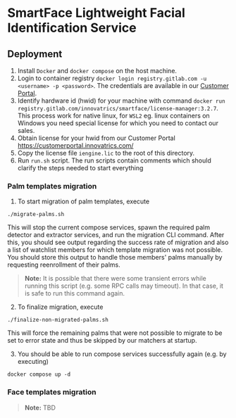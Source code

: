 # SmartFace Lightweight Facial Identification Service

## Deployment
1. Install `Docker` and `docker compose` on the host machine.
2. Login to container registry `docker login registry.gitlab.com -u <username> -p <password>`. The credentials are available in our [Customer Portal](https://customerportal.innovatrics.com/).
3. Identify hardware id (hwid) for your machine with command `docker run registry.gitlab.com/innovatrics/smartface/license-manager:3.2.7`. This process work for native linux, for `WSL2` eg. linux containers on Windows you need special license for which you need to contact our sales.
4. Obtain license for your hwid from our Customer Portal https://customerportal.innovatrics.com/
5. Copy the license file `iengine.lic` to the root of this directory.
6. Run `run.sh` script. The run scripts contain comments which should clarify the steps needed to start everything

### Palm templates migration

1. To start migration of palm templates, execute
```
./migrate-palms.sh
```

This will stop the current compose services, spawn the required palm detector and extractor services, and run the migration CLI command. After this, you should see output regarding the success rate of migration and also a list of watchlist members for which template migration was not possible. You should store this output to handle those members' palms manually by requesting reenrollment of their palms.
> **Note:** It is possible that there were some transient errors while running this script (e.g. some RPC calls may timeout). In that case, it is safe to run this command again.

2. To finalize migration, execute
```
./finalize-non-migrated-palms.sh
```
This will force the remaining palms that were not possible to migrate to be set to error state and thus be skipped by our matchers at startup.

3. You should be able to run compose services successfully again (e.g. by executing)
```
docker compose up -d
```

### Face templates migration
> **Note:** TBD